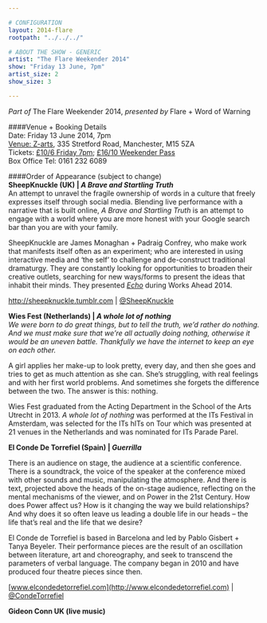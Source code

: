 ```yaml
---

# CONFIGURATION
layout: 2014-flare
rootpath: "../../../"

# ABOUT THE SHOW - GENERIC
artist: "The Flare Weekender 2014"
show: "Friday 13 June, 7pm"
artist_size: 2
show_size: 3

---
```

*Part of* The Flare Weekender 2014, *presented by* Flare + Word of Warning       
     
####Venue + Booking Details        
Date: Friday 13 June 2014, 7pm       
[Venue: Z-arts](http://www.z-arts.org/about-us/getting-here), 335 Stretford Road, Manchester, M15 5ZA      
Tickets: [£10/6 Friday 7pm](http://www.z-arts.org/events/flare-2014-friday); [£16/10 Weekender Pass](http://www.z-arts.org/events/flare-2014-friday/)     
Box Office Tel: 0161 232 6089    
                   
        
####Order of Appearance (subject to change)      
**SheepKnuckle (UK) | *A Brave and Startling Truth***     
An attempt to unravel the fragile ownership of words in a culture that freely expresses itself through social media. Blending live performance with a narrative that is built online, *A Brave and Startling Truth* is an attempt to engage with a world where you are more honest with your Google search bar than you are with your family.      
           
SheepKnuckle are James Monaghan + Padraig Confrey, who make work that manifests itself often as an experiment; who are interested in using interactive media and ‘the self’ to challenge and de-construct traditional dramaturgy. They are constantly looking for opportunities to broaden their creative outlets, searching for new ways/forms to present the ideas that inhabit their minds. They presented [*Echo*](/current/2014-worksahead/sheepknuckle) during Works Ahead 2014.        
          
<http://sheepknuckle.tumblr.com> | [@SheepKnuckle](http://twitter.com/SheepKnuckle)            
             
**Wies Fest (Netherlands) | *A whole lot of nothing***                
*We were born to do great things, but to tell the truth, we’d rather do nothing. And we must make sure that we’re all actually doing nothing, otherwise it would be an uneven battle. Thankfully we have the internet to keep an eye on each other.*             
             
A girl applies her make-up to look pretty, every day, and then she goes and tries to get as much attention as she can. She’s struggling, with real feelings and with her first world problems. And sometimes she forgets the difference between the two. The answer is this: nothing.          
        
Wies Fest graduated from the Acting Department in the School of the Arts Utrecht in 2013. *A whole lot of nothing* was performed at the ITs Festival in Amsterdam, was selected for the ITs hITs on Tour which was presented at 21 venues in the Netherlands and was nominated for ITs Parade Parel.       
                                
**El Conde De Torrefiel (Spain) | *Guerrilla***                
                      
There is an audience on stage, the audience at a scientific conference. There is a soundtrack, the voice of the speaker at the conference mixed with other sounds and music, manipulating the atmosphere. And there is text, projected above the heads of the on-stage audience, reflecting on the mental mechanisms of the viewer, and on Power in the 21st Century. How does Power affect us? How is it changing the way we build relationships? And why does it so often leave us leading a double life in our heads – the life that’s real and the life that we desire?                     
                         
El Conde de Torrefiel is based in Barcelona and led by Pablo Gisbert + Tanya Beyeler. Their performance pieces are the result of an oscillation between literature, art and choreography, and seek to transcend the parameters of verbal language. The company began in 2010 and have produced four theatre pieces since then.                    
                   
[www.elcondedetorrefiel.com](http://www.elcondedetorrefiel.com) | [@CondeTorrefiel](http://twitter.com/CondeTorrefiel)             
                 
**Gideon Conn UK (live music)**
